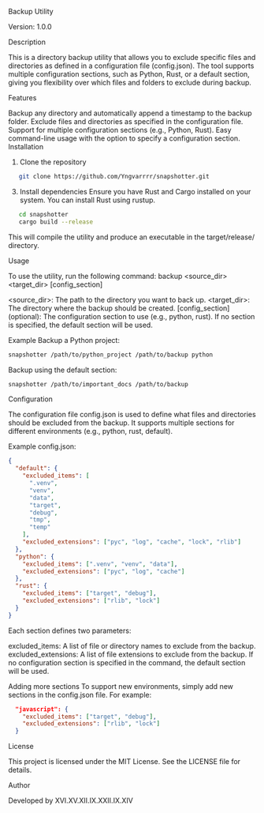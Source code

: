 Backup Utility

Version: 1.0.0

Description

This is a directory backup utility that allows you to exclude specific files and directories as defined in a configuration file (config.json). The tool supports multiple configuration sections, such as Python, Rust, or a default section, giving you flexibility over which files and folders to exclude during backup.

Features

Backup any directory and automatically append a timestamp to the backup folder.
Exclude files and directories as specified in the configuration file.
Support for multiple configuration sections (e.g., Python, Rust).
Easy command-line usage with the option to specify a configuration section.
Installation

1. Clone the repository
```bash
   git clone https://github.com/Yngvarrrr/snapshotter.git
```

3. Install dependencies
   Ensure you have Rust and Cargo installed on your system. You can install Rust using rustup.
```bash
   cd snapshotter
   cargo build --release
```

This will compile the utility and produce an executable in the target/release/ directory.

Usage

To use the utility, run the following command:
backup <source_dir> <target_dir> [config_section]

<source_dir>: The path to the directory you want to back up.
<target_dir>: The directory where the backup should be created.
[config_section] (optional): The configuration section to use (e.g., python, rust). If no section is specified, the default section will be used.

Example
Backup a Python project:
```bash
snapshotter /path/to/python_project /path/to/backup python
```

Backup using the default section:
```bash
snapshotter /path/to/important_docs /path/to/backup
```

Configuration

The configuration file config.json is used to define what files and directories should be excluded from the backup.
It supports multiple sections for different environments (e.g., python, rust, default).

Example config.json:
```json
{
  "default": {
    "excluded_items": [
      ".venv",
      "venv",
      "data",
      "target",
      "debug",
      "tmp",
      "temp"
    ],
    "excluded_extensions": ["pyc", "log", "cache", "lock", "rlib"]
  },
  "python": {
    "excluded_items": [".venv", "venv", "data"],
    "excluded_extensions": ["pyc", "log", "cache"]
  },
  "rust": {
    "excluded_items": ["target", "debug"],
    "excluded_extensions": ["rlib", "lock"]
  }
}
```

Each section defines two parameters:

excluded_items: A list of file or directory names to exclude from the backup.
excluded_extensions: A list of file extensions to exclude from the backup.
If no configuration section is specified in the command, the default section will be used.

Adding more sections
To support new environments, simply add new sections in the config.json file. For example:
```json
  "javascript": {
    "excluded_items": ["target", "debug"],
    "excluded_extensions": ["rlib", "lock"]
  }
```

License

This project is licensed under the MIT License. See the LICENSE file for details.

Author

Developed by XVI.XV.XII.IX.XXII.IX.XIV
